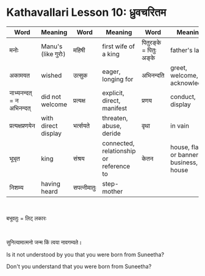 # Kathavallari Lesson 10: ध्रुवचरितम

| Word | Meaning | Word | Meaning | Word | Meaning |
| --- | --- | --- | --- | --- | --- |
| मनोः | Manu's (like गुरोः) | महिषी | first wife of a king | पितुरङ्के = पितुः अङ्के | father's lap |
| अकामयत | wished | उत्सुक | eager, longing for |  अभिनन्दति |  greet, welcome, acknowledge |
| नाभ्यनन्दत् = न अभिनन्दत् | did not welcome | प्रत्यक्ष | explicit, direct, manifest | प्रणय | conduct, display |
| प्रत्यक्षप्रणयेन | with direct display | भर्त्सयते | threaten, abuse, deride | वृथा | in vain | 
| भूभृत | king  | संश्रय | connected, relationship or reference to | केतन | house, flag or banner, business, house |
| निशम्य | having heard | सपत्नीमातुः | step-mother |  |  |

<BR>

बभूवतुः = लिट् लकारः

<BR>

सुनित्यामात्मनो जन्म किं त्वया नावगम्यते।

Is it not understood by you that you were born from Suneetha?

Don't you understand that you were born from Suneetha?